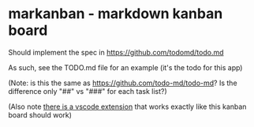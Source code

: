 # markanban - markdown kanban board

Should implement the spec in https://github.com/todomd/todo.md

As such, see the TODO.md file for an example (it's the todo for this app)

(Note: is this the same as https://github.com/todo-md/todo-md? Is the difference only "##" vs "###" for each task list?)

(Also note [there is a vscode extension](https://marketplace.visualstudio.com/items?itemName=coddx.coddx-alpha) that works exactly like this kanban
board should work)
